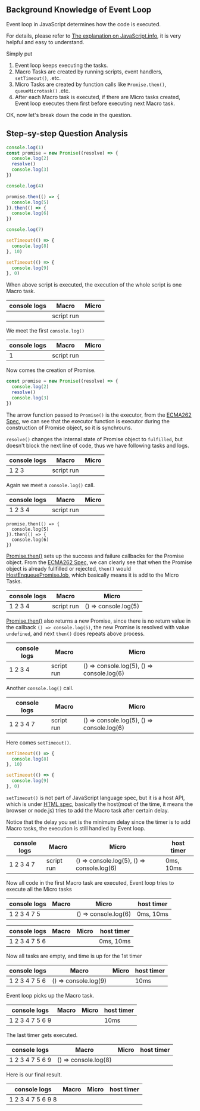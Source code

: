 ## Background Knowledge of Event Loop

Event loop in JavaScript determines how the code is executed. 

For details, please refer to [The explanation on JavaScript.info](https://javascript.info/event-loop), it is very helpful and easy to understand. 

Simply put

1. Event loop keeps executing the tasks.
2. Macro Tasks are created by running scripts, event handlers, `setTimeout()`, .etc.
3. Micro Tasks are created by function calls like `Promise.then()`, `queueMicrotask()` .etc. 
4. After each Macro task is executed, if there are Micro tasks created, Event loop executes them first before executing next Macro task.

OK, now let's break down the code in the question.

## Step-sy-step Question Analysis 

```js
console.log(1)
const promise = new Promise((resolve) => {
  console.log(2)
  resolve()
  console.log(3)
})

console.log(4)

promise.then(() => {
  console.log(5)
}).then(() => {
  console.log(6)
})

console.log(7)

setTimeout(() => {
  console.log(8)
}, 10)

setTimeout(() => {
  console.log(9)
}, 0)
```

When above script is executed, the execution of the whole script is one Macro task. 

| console logs |Macro|Micro|
-------|------|-----
|  |script run | |

We meet the first `console.log()`

| console logs |Macro|Micro|
-------|------|-----
|  1 |script run | |

Now comes the creation of Promise.

```js
const promise = new Promise((resolve) => {
  console.log(2)
  resolve()
  console.log(3)
})
```

The arrow function passed to `Promise()` is the executor, from the [ECMA262 Spec](https://tc39.es/ecma262/multipage/control-abstraction-objects.html#sec-promise-executor), we can see that the executor function is executor during the construction of Promise object, so it is synchrouns.

`resolve()` changes the internal state of Promise object to `fulfilled`, but doesn't block the next line of code, thus we have following tasks and logs.

|console logs |Macro|Micro| 
-------|------|-----
| 1 2 3 |script run | | 

Again we meet a `console.log()` call.

| console logs |Macro|Micro|
-------|------|-----
| 1 2 3 4 |script run | | 

```
promise.then(() => {
  console.log(5)
}).then(() => {
  console.log(6)
})
```

[Promise.then()](https://developer.mozilla.org/en-US/docs/Web/JavaScript/Reference/Global_Objects/Promise/then) sets up the success and failure callbacks for the Promise object. From the [ECMA262 Spec](https://tc39.es/ecma262/multipage/control-abstraction-objects.html#sec-performpromisethen), we can clearly see that when the Promise object is already fullfilled or rejected, `then()` would [HostEnqueuePromiseJob](https://tc39.es/ecma262/multipage/executable-code-and-execution-contexts.html#sec-hostenqueuepromisejob), which basically means it is add to the Micro Tasks. 

| console logs |Macro|Micro|
-------|------|-----
|  1 2 3 4 |script run | () => console.log(5) |

[Promise.then()](https://developer.mozilla.org/en-US/docs/Web/JavaScript/Reference/Global_Objects/Promise/then) also returns a new Promise, since there is no return value in the callback `() => console.log(5)`, the new Promise is resolved with value `undefined`, and next `then()` does repeats above process. 

|console logs |Macro|Micro| 
-------|------|-----
|  1 2 3 4 |script run | () => console.log(5), () => console.log(6) |

Another `console.log()` call.

|console logs |Macro|Micro| 
-------|------|-----
| 1 2 3 4 7 |script run | () => console.log(5), () => console.log(6) | 

Here comes `setTimeout()`.

```js
setTimeout(() => {
  console.log(8)
}, 10)

setTimeout(() => {
  console.log(9)
}, 0)
```

`setTimeout()` is not part of JavaScript language spec, but it is a host API, which is under [HTML spec](https://html.spec.whatwg.org/multipage/timers-and-user-prompts.html#dom-settimeout-dev), basically the host(most of the time, it means the browser or node.js) tries to add the Macro task after certain delay.

Notice that the delay you set is the minimum delay since the timer is to add Macro tasks, the execution is still handled by Event loop. 

|console logs |Macro|Micro|  host timer |
-------|------|-----|----
|1 2 3 4 7 | script run | () => console.log(5), () => console.log(6) |  0ms, 10ms|

Now all code in the first Macro task are executed, Event loop tries to execute all the Micro tasks

| console logs |Macro|Micro| host timer |
-------|------|-----|----
| 1 2 3 4 7 5| | () => console.log(6) |  0ms, 10ms|

|console logs |Macro|Micro|  host timer |
-------|------|-----|----
| 1 2 3 4 7 5 6|  | | 0ms, 10ms|

Now all tasks are empty, and time is up for the 1st timer

| console logs | Macro|Micro|host timer |
-------|------|-----|----
| 1 2 3 4 7 5 6|() => console.log(9) | |  10ms|

Event loop picks up the Macro task. 

|console logs |Macro|Micro|  host timer |
-------|------|-----|----
| 1 2 3 4 7 5 6 9 | | |  10ms|

The last timer gets executed. 

|console logs |Macro|Micro|  host timer |
-------|------|-----|----
| 1 2 3 4 7 5 6 9 |() => console.log(8) | |  |

Here is our final result.

|console logs |Macro|Micro|  host timer |
-------|------|-----|----
|1 2 3 4 7 5 6 9 8| | |  |


